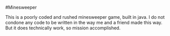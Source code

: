 #Minesweeper

This is a poorly coded and rushed minesweeper game, built in java. I do not condone any code to be written in the way me and a friend made this way. But it does technically work, so mission accomplished. 
